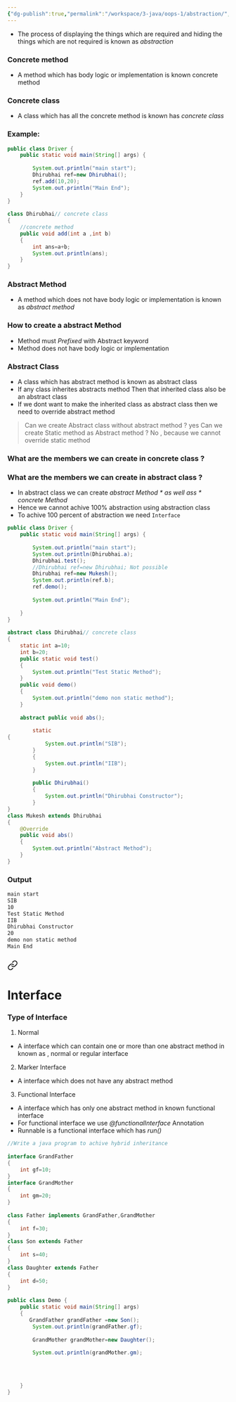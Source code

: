 ```yaml
---
{"dg-publish":true,"permalink":"/workspace/3-java/oops-1/abstraction/","noteIcon":""}
---
```


- The process of displaying the things which are required and hiding the things which are not required is known as *abstraction*


### Concrete method

- A method which has body logic or implementation is known concrete method

### Concrete class 

- A class which has all the concrete method is known has *concrete class*


### Example:

```java
public class Driver {  
    public static void main(String[] args) {  
  
        System.out.println("main start");  
        Dhirubhai ref=new Dhirubhai();  
        ref.add(10,20);  
        System.out.println("Main End");  
    }  
}  
  
class Dhirubhai// concrete class  
{  
    //concrete method  
    public void add(int a ,int b)  
    {  
        int ans=a+b;  
        System.out.println(ans);  
    }  
}
```


### Abstract Method 

- A method which does not have body logic or implementation is known as *abstract method*

### How to create  a abstract Method

- Method must *Prefixed*  with Abstract keyword
- Method does not have body logic or implementation

### Abstract Class 

- A class which has abstract method is known as abstract class 
- If any class inherites abstracts method Then that inherited class also be an abstract class
- If we dont want to make the inherited class as abstract class then we need to override abstract method 

>Can we create Abstract class without abstract method ?
>	yes 
>Can we create Static method as Abstract method ?
>	No , because we cannot override static  method

### What are the members we can create in concrete class ?

<style> .container {font-family: sans-serif; text-align: center;} .button-wrapper button {z-index: 1;height: 40px; width: 100px; margin: 10px;padding: 5px;} .excalidraw .App-menu_top .buttonList { display: flex;} .excalidraw-wrapper { height: 800px; margin: 50px; position: relative;} :root[dir="ltr"] .excalidraw .layer-ui__wrapper .zen-mode-transition.App-menu_bottom--transition-left {transform: none;} </style><script src="https://cdn.jsdelivr.net/npm/react@17/umd/react.production.min.js"></script><script src="https://cdn.jsdelivr.net/npm/react-dom@17/umd/react-dom.production.min.js"></script><script type="text/javascript" src="https://cdn.jsdelivr.net/npm/@excalidraw/excalidraw@0/dist/excalidraw.production.min.js"></script><div id="abstractionTableexcalidraw.md1"></div><script>(function(){const InitialData={"type":"excalidraw","version":2,"source":"https://github.com/zsviczian/obsidian-excalidraw-plugin/releases/tag/2.12.2","elements":[{"id":"FP0g7AZF9b2giJx08mDoF","type":"arrow","x":-144.75,"y":-248.2421875,"width":85,"height":5,"angle":0,"strokeColor":"#1e1e1e","backgroundColor":"transparent","fillStyle":"solid","strokeWidth":2,"strokeStyle":"solid","roughness":1,"opacity":100,"groupIds":[],"frameId":null,"index":"a0","roundness":{"type":2},"seed":1828319622,"version":152,"versionNonce":2138794118,"isDeleted":false,"boundElements":null,"updated":1756793583833,"link":null,"locked":false,"points":[[0,0],[85,-5]],"lastCommittedPoint":null,"startBinding":null,"endBinding":null,"startArrowhead":null,"endArrowhead":"arrow","elbowed":false},{"id":"wuXLagyNzNRl_avjneeNc","type":"line","x":-141.75,"y":-248.2421875,"width":2,"height":81,"angle":0,"strokeColor":"#1e1e1e","backgroundColor":"transparent","fillStyle":"solid","strokeWidth":2,"strokeStyle":"solid","roughness":1,"opacity":100,"groupIds":[],"frameId":null,"index":"a1","roundness":{"type":2},"seed":1907588870,"version":41,"versionNonce":1560243034,"isDeleted":false,"boundElements":null,"updated":1756793642766,"link":null,"locked":false,"points":[[0,0],[2,81]],"lastCommittedPoint":null,"startBinding":null,"endBinding":null,"startArrowhead":null,"endArrowhead":null,"polygon":false},{"id":"H8ndz7mqxe9FwYY8jIVvv","type":"arrow","x":-138.75,"y":-166.2421875,"width":85,"height":3,"angle":0,"strokeColor":"#1e1e1e","backgroundColor":"transparent","fillStyle":"solid","strokeWidth":2,"strokeStyle":"solid","roughness":1,"opacity":100,"groupIds":[],"frameId":null,"index":"a2","roundness":{"type":2},"seed":1399648282,"version":40,"versionNonce":1717083930,"isDeleted":false,"boundElements":null,"updated":1756793646671,"link":null,"locked":false,"points":[[0,0],[85,-3]],"lastCommittedPoint":null,"startBinding":null,"endBinding":null,"startArrowhead":null,"endArrowhead":"arrow","elbowed":false},{"id":"g5TeBftfVTVwYRn3mO8Ta","type":"line","x":-217.75,"y":-205.2421875,"width":78,"height":2,"angle":0,"strokeColor":"#1e1e1e","backgroundColor":"transparent","fillStyle":"solid","strokeWidth":2,"strokeStyle":"solid","roughness":1,"opacity":100,"groupIds":[],"frameId":null,"index":"a3","roundness":{"type":2},"seed":993730714,"version":30,"versionNonce":287946714,"isDeleted":false,"boundElements":null,"updated":1756793653468,"link":null,"locked":false,"points":[[0,0],[78,-2]],"lastCommittedPoint":null,"startBinding":null,"endBinding":null,"startArrowhead":null,"endArrowhead":null,"polygon":false},{"id":"wl9__iNlqCPzy7Jy5Z-v6","type":"arrow","x":-143.33204090469982,"y":-83.20771611332896,"width":85,"height":5,"angle":0,"strokeColor":"#1e1e1e","backgroundColor":"transparent","fillStyle":"solid","strokeWidth":2,"strokeStyle":"solid","roughness":1,"opacity":100,"groupIds":[],"frameId":null,"index":"a4","roundness":{"type":2},"seed":803997402,"version":180,"versionNonce":1813937754,"isDeleted":false,"boundElements":[],"updated":1756793670693,"link":null,"locked":false,"points":[[0,0],[85,-5]],"lastCommittedPoint":null,"startBinding":null,"endBinding":null,"startArrowhead":null,"endArrowhead":"arrow","elbowed":false},{"id":"q39vGSEoqUSLbhTrZ1gdg","type":"line","x":-140.33204090469982,"y":-83.20771611332896,"width":2,"height":81,"angle":0,"strokeColor":"#1e1e1e","backgroundColor":"transparent","fillStyle":"solid","strokeWidth":2,"strokeStyle":"solid","roughness":1,"opacity":100,"groupIds":[],"frameId":null,"index":"a5","roundness":{"type":2},"seed":1698306970,"version":69,"versionNonce":1932632858,"isDeleted":false,"boundElements":[],"updated":1756793670693,"link":null,"locked":false,"points":[[0,0],[2,81]],"lastCommittedPoint":null,"startBinding":null,"endBinding":null,"startArrowhead":null,"endArrowhead":null,"polygon":false},{"id":"MNrhjoDO0GqByQX5n1hCF","type":"arrow","x":-137.33204090469982,"y":-1.2077161133289565,"width":85,"height":3,"angle":0,"strokeColor":"#1e1e1e","backgroundColor":"transparent","fillStyle":"solid","strokeWidth":2,"strokeStyle":"solid","roughness":1,"opacity":100,"groupIds":[],"frameId":null,"index":"a6","roundness":{"type":2},"seed":426219610,"version":68,"versionNonce":503459802,"isDeleted":false,"boundElements":[],"updated":1756793670693,"link":null,"locked":false,"points":[[0,0],[85,-3]],"lastCommittedPoint":null,"startBinding":null,"endBinding":null,"startArrowhead":null,"endArrowhead":"arrow","elbowed":false},{"id":"pRq-MPcFbh3PvN425_Se1","type":"line","x":-216.33204090469982,"y":-40.20771611332896,"width":78,"height":2,"angle":0,"strokeColor":"#1e1e1e","backgroundColor":"transparent","fillStyle":"solid","strokeWidth":2,"strokeStyle":"solid","roughness":1,"opacity":100,"groupIds":[],"frameId":null,"index":"a7","roundness":{"type":2},"seed":206011674,"version":58,"versionNonce":1621304474,"isDeleted":false,"boundElements":[],"updated":1756793670693,"link":null,"locked":false,"points":[[0,0],[78,-2]],"lastCommittedPoint":null,"startBinding":null,"endBinding":null,"startArrowhead":null,"endArrowhead":null,"polygon":false},{"id":"ytw7zF51u0bZadJ1my_k2","type":"arrow","x":-141.33204090469982,"y":62.79228388667104,"width":85,"height":5,"angle":0,"strokeColor":"#1e1e1e","backgroundColor":"transparent","fillStyle":"solid","strokeWidth":2,"strokeStyle":"solid","roughness":1,"opacity":100,"groupIds":[],"frameId":null,"index":"a8","roundness":{"type":2},"seed":1964073370,"version":181,"versionNonce":375687258,"isDeleted":false,"boundElements":[],"updated":1756793678573,"link":null,"locked":false,"points":[[0,0],[85,-5]],"lastCommittedPoint":null,"startBinding":null,"endBinding":null,"startArrowhead":null,"endArrowhead":"arrow","elbowed":false},{"id":"vZKDaypo2v1MRsNKp56YN","type":"line","x":-138.33204090469982,"y":62.79228388667104,"width":2,"height":81,"angle":0,"strokeColor":"#1e1e1e","backgroundColor":"transparent","fillStyle":"solid","strokeWidth":2,"strokeStyle":"solid","roughness":1,"opacity":100,"groupIds":[],"frameId":null,"index":"a9","roundness":{"type":2},"seed":2053512794,"version":70,"versionNonce":1009151258,"isDeleted":false,"boundElements":[],"updated":1756793678573,"link":null,"locked":false,"points":[[0,0],[2,81]],"lastCommittedPoint":null,"startBinding":null,"endBinding":null,"startArrowhead":null,"endArrowhead":null,"polygon":false},{"id":"AXF5DEPP3lf4Ubr3Vjtqs","type":"arrow","x":-135.33204090469982,"y":144.79228388667104,"width":85,"height":3,"angle":0,"strokeColor":"#1e1e1e","backgroundColor":"transparent","fillStyle":"solid","strokeWidth":2,"strokeStyle":"solid","roughness":1,"opacity":100,"groupIds":[],"frameId":null,"index":"aA","roundness":{"type":2},"seed":394609434,"version":69,"versionNonce":1104001498,"isDeleted":false,"boundElements":[],"updated":1756793678573,"link":null,"locked":false,"points":[[0,0],[85,-3]],"lastCommittedPoint":null,"startBinding":null,"endBinding":null,"startArrowhead":null,"endArrowhead":"arrow","elbowed":false},{"id":"vVhHclB2cDm9FJ2bgdaqP","type":"line","x":-214.33204090469982,"y":105.79228388667104,"width":78,"height":2,"angle":0,"strokeColor":"#1e1e1e","backgroundColor":"transparent","fillStyle":"solid","strokeWidth":2,"strokeStyle":"solid","roughness":1,"opacity":100,"groupIds":[],"frameId":null,"index":"aB","roundness":{"type":2},"seed":920768474,"version":111,"versionNonce":1450012314,"isDeleted":false,"boundElements":[],"updated":1756793678573,"link":null,"locked":false,"points":[[0,0],[78,-2]],"lastCommittedPoint":null,"startBinding":null,"endBinding":null,"startArrowhead":null,"endArrowhead":null,"polygon":false},{"id":"LhUi4nYQXOkW00idzM749","type":"arrow","x":-135.33204090469982,"y":220.79228388667104,"width":85,"height":5,"angle":0,"strokeColor":"#1e1e1e","backgroundColor":"transparent","fillStyle":"solid","strokeWidth":2,"strokeStyle":"solid","roughness":1,"opacity":100,"groupIds":[],"frameId":null,"index":"aC","roundness":{"type":2},"seed":805217370,"version":176,"versionNonce":1828697370,"isDeleted":false,"boundElements":[],"updated":1756793683387,"link":null,"locked":false,"points":[[0,0],[85,-5]],"lastCommittedPoint":null,"startBinding":null,"endBinding":null,"startArrowhead":null,"endArrowhead":"arrow","elbowed":false},{"id":"Ns1yYYQJANRnvYEPgswdY","type":"line","x":-132.33204090469982,"y":220.79228388667104,"width":2,"height":81,"angle":0,"strokeColor":"#1e1e1e","backgroundColor":"transparent","fillStyle":"solid","strokeWidth":2,"strokeStyle":"solid","roughness":1,"opacity":100,"groupIds":[],"frameId":null,"index":"aD","roundness":{"type":2},"seed":1411189018,"version":65,"versionNonce":406716890,"isDeleted":false,"boundElements":[],"updated":1756793683387,"link":null,"locked":false,"points":[[0,0],[2,81]],"lastCommittedPoint":null,"startBinding":null,"endBinding":null,"startArrowhead":null,"endArrowhead":null,"polygon":false},{"id":"8fKEF_ZDRN-2IJLRCouuA","type":"arrow","x":-129.33204090469982,"y":302.79228388667104,"width":85,"height":3,"angle":0,"strokeColor":"#1e1e1e","backgroundColor":"transparent","fillStyle":"solid","strokeWidth":2,"strokeStyle":"solid","roughness":1,"opacity":100,"groupIds":[],"frameId":null,"index":"aE","roundness":{"type":2},"seed":1485886938,"version":64,"versionNonce":127186586,"isDeleted":false,"boundElements":[],"updated":1756793683387,"link":null,"locked":false,"points":[[0,0],[85,-3]],"lastCommittedPoint":null,"startBinding":null,"endBinding":null,"startArrowhead":null,"endArrowhead":"arrow","elbowed":false},{"id":"tMb2raVf4j4aKszsQhvbR","type":"line","x":-208.33204090469982,"y":263.79228388667104,"width":78,"height":2,"angle":0,"strokeColor":"#1e1e1e","backgroundColor":"transparent","fillStyle":"solid","strokeWidth":2,"strokeStyle":"solid","roughness":1,"opacity":100,"groupIds":[],"frameId":null,"index":"aF","roundness":{"type":2},"seed":1584204442,"version":54,"versionNonce":1807143770,"isDeleted":false,"boundElements":[],"updated":1756793683387,"link":null,"locked":false,"points":[[0,0],[78,-2]],"lastCommittedPoint":null,"startBinding":null,"endBinding":null,"startArrowhead":null,"endArrowhead":null,"polygon":false},{"id":"kxNe3s2Q","type":"text","x":-366.75,"y":-224.2421875,"width":111.67188720703125,"height":33.00000000000001,"angle":0,"strokeColor":"#1e1e1e","backgroundColor":"transparent","fillStyle":"solid","strokeWidth":2,"strokeStyle":"solid","roughness":1,"opacity":100,"groupIds":[],"frameId":null,"index":"aH","roundness":null,"seed":742365594,"version":45,"versionNonce":30336666,"isDeleted":false,"boundElements":null,"updated":1756793715323,"link":null,"locked":false,"text":"Variables","rawText":"Variables","fontSize":26.400000000000002,"fontFamily":5,"textAlign":"left","verticalAlign":"top","containerId":null,"originalText":"Variables","autoResize":true,"lineHeight":1.25},{"id":"LvPBBmnN","type":"text","x":-343.75,"y":-58.2421875,"width":98.68155517578124,"height":34,"angle":0,"strokeColor":"#1e1e1e","backgroundColor":"transparent","fillStyle":"solid","strokeWidth":2,"strokeStyle":"solid","roughness":1,"opacity":100,"groupIds":[],"frameId":null,"index":"aI","roundness":null,"seed":1634825434,"version":33,"versionNonce":1191462982,"isDeleted":false,"boundElements":null,"updated":1756793758588,"link":null,"locked":false,"text":"Method","rawText":"Method","fontSize":27.199999999999992,"fontFamily":5,"textAlign":"left","verticalAlign":"top","containerId":null,"originalText":"Method","autoResize":true,"lineHeight":1.25},{"id":"2SpQ6XlI","type":"text","x":-316.75,"y":93.7578125,"width":65.45996093749997,"height":31.19520095310783,"angle":0,"strokeColor":"#1e1e1e","backgroundColor":"transparent","fillStyle":"solid","strokeWidth":2,"strokeStyle":"solid","roughness":1,"opacity":100,"groupIds":[],"frameId":null,"index":"aJ","roundness":null,"seed":1668431322,"version":40,"versionNonce":1210636038,"isDeleted":false,"boundElements":null,"updated":1756793752690,"link":null,"locked":false,"text":"Block","rawText":"Block","fontSize":24.956160762486267,"fontFamily":5,"textAlign":"left","verticalAlign":"top","containerId":null,"originalText":"Block","autoResize":true,"lineHeight":1.25},{"id":"DoCeecAJ","type":"text","x":-385.75,"y":248.7578125,"width":156.75990295410156,"height":31.4123166262346,"angle":0,"strokeColor":"#1e1e1e","backgroundColor":"transparent","fillStyle":"solid","strokeWidth":2,"strokeStyle":"solid","roughness":1,"opacity":100,"groupIds":[],"frameId":null,"index":"aK","roundness":null,"seed":1521596570,"version":91,"versionNonce":715532698,"isDeleted":false,"boundElements":null,"updated":1756793746227,"link":null,"locked":false,"text":"Construction","rawText":"Construction","fontSize":25.12985330098768,"fontFamily":5,"textAlign":"left","verticalAlign":"top","containerId":null,"originalText":"Construction","autoResize":true,"lineHeight":1.25},{"id":"yLEaXAZT","type":"text","x":-11.75,"y":-265.2421875,"width":129.7598876953125,"height":25,"angle":0,"strokeColor":"#1e1e1e","backgroundColor":"transparent","fillStyle":"solid","strokeWidth":2,"strokeStyle":"solid","roughness":1,"opacity":100,"groupIds":[],"frameId":null,"index":"aL","roundness":null,"seed":1925817862,"version":17,"versionNonce":1656347142,"isDeleted":false,"boundElements":null,"updated":1756793770235,"link":null,"locked":false,"text":"Local variable","rawText":"Local variable","fontSize":20,"fontFamily":5,"textAlign":"left","verticalAlign":"top","containerId":null,"originalText":"Local variable","autoResize":true,"lineHeight":1.25},{"id":"yo0gswN1","type":"text","x":-19.75,"y":-171.2421875,"width":140.0198974609375,"height":25,"angle":0,"strokeColor":"#1e1e1e","backgroundColor":"transparent","fillStyle":"solid","strokeWidth":2,"strokeStyle":"solid","roughness":1,"opacity":100,"groupIds":[],"frameId":null,"index":"aM","roundness":null,"seed":841191558,"version":18,"versionNonce":1404060614,"isDeleted":false,"boundElements":null,"updated":1756793780028,"link":null,"locked":false,"text":"Global variable","rawText":"Global variable","fontSize":20,"fontFamily":5,"textAlign":"left","verticalAlign":"top","containerId":null,"originalText":"Global variable","autoResize":true,"lineHeight":1.25},{"id":"jUq82In1","type":"text","x":-17.75,"y":-91.2421875,"width":167.19989013671875,"height":25,"angle":0,"strokeColor":"#1e1e1e","backgroundColor":"transparent","fillStyle":"solid","strokeWidth":2,"strokeStyle":"solid","roughness":1,"opacity":100,"groupIds":[],"frameId":null,"index":"aN","roundness":null,"seed":1482328646,"version":30,"versionNonce":437070982,"isDeleted":false,"boundElements":null,"updated":1756793791909,"link":null,"locked":false,"text":"Abstract Method","rawText":"Abstract Method","fontSize":20,"fontFamily":5,"textAlign":"left","verticalAlign":"top","containerId":null,"originalText":"Abstract Method","autoResize":true,"lineHeight":1.25},{"id":"92OXxtqr","type":"text","x":-0.75,"y":-6.2421875,"width":166.11990356445312,"height":25,"angle":0,"strokeColor":"#1e1e1e","backgroundColor":"transparent","fillStyle":"solid","strokeWidth":2,"strokeStyle":"solid","roughness":1,"opacity":100,"groupIds":[],"frameId":null,"index":"aO","roundness":null,"seed":497304326,"version":20,"versionNonce":196431046,"isDeleted":false,"boundElements":null,"updated":1756793799812,"link":null,"locked":false,"text":"Concrete Method","rawText":"Concrete Method","fontSize":20,"fontFamily":5,"textAlign":"left","verticalAlign":"top","containerId":null,"originalText":"Concrete Method","autoResize":true,"lineHeight":1.25},{"id":"ww0DNPRF","type":"text","x":-13.75,"y":56.7578125,"width":38.559967041015625,"height":25,"angle":0,"strokeColor":"#1e1e1e","backgroundColor":"transparent","fillStyle":"solid","strokeWidth":2,"strokeStyle":"solid","roughness":1,"opacity":100,"groupIds":[],"frameId":null,"index":"aP","roundness":null,"seed":2003915590,"version":6,"versionNonce":1972799366,"isDeleted":false,"boundElements":null,"updated":1756793802809,"link":null,"locked":false,"text":"SIB","rawText":"SIB","fontSize":20,"fontFamily":5,"textAlign":"left","verticalAlign":"top","containerId":null,"originalText":"SIB","autoResize":true,"lineHeight":1.25},{"id":"zUsWaAsF","type":"text","x":-7.75,"y":130.7578125,"width":37.01997375488281,"height":25,"angle":0,"strokeColor":"#1e1e1e","backgroundColor":"transparent","fillStyle":"solid","strokeWidth":2,"strokeStyle":"solid","roughness":1,"opacity":100,"groupIds":[],"frameId":null,"index":"aQ","roundness":null,"seed":1154670086,"version":6,"versionNonce":921262662,"isDeleted":false,"boundElements":null,"updated":1756793806193,"link":null,"locked":false,"text":"IIB","rawText":"IIB","fontSize":20,"fontFamily":5,"textAlign":"left","verticalAlign":"top","containerId":null,"originalText":"IIB","autoResize":true,"lineHeight":1.25},{"id":"PxxGnlQDHn4vGKxxPFVHw","type":"arrow","x":215.66795909530018,"y":-201.20771611332896,"width":85,"height":5,"angle":0,"strokeColor":"#1e1e1e","backgroundColor":"transparent","fillStyle":"solid","strokeWidth":2,"strokeStyle":"solid","roughness":1,"opacity":100,"groupIds":[],"frameId":null,"index":"aR","roundness":{"type":2},"seed":1111161094,"version":179,"versionNonce":939345606,"isDeleted":false,"boundElements":[],"updated":1756793817446,"link":null,"locked":false,"points":[[0,0],[85,-5]],"lastCommittedPoint":null,"startBinding":null,"endBinding":null,"startArrowhead":null,"endArrowhead":"arrow","elbowed":false},{"id":"ft6FQBBRE3Xr7waCN5L0w","type":"line","x":218.66795909530018,"y":-201.20771611332896,"width":2,"height":81,"angle":0,"strokeColor":"#1e1e1e","backgroundColor":"transparent","fillStyle":"solid","strokeWidth":2,"strokeStyle":"solid","roughness":1,"opacity":100,"groupIds":[],"frameId":null,"index":"aS","roundness":{"type":2},"seed":1405216838,"version":68,"versionNonce":2138340870,"isDeleted":false,"boundElements":[],"updated":1756793817446,"link":null,"locked":false,"points":[[0,0],[2,81]],"lastCommittedPoint":null,"startBinding":null,"endBinding":null,"startArrowhead":null,"endArrowhead":null,"polygon":false},{"id":"7J4rkNdDNe-LxM9lDDoLM","type":"arrow","x":221.66795909530018,"y":-119.20771611332896,"width":85,"height":3,"angle":0,"strokeColor":"#1e1e1e","backgroundColor":"transparent","fillStyle":"solid","strokeWidth":2,"strokeStyle":"solid","roughness":1,"opacity":100,"groupIds":[],"frameId":null,"index":"aT","roundness":{"type":2},"seed":1294528390,"version":67,"versionNonce":428002630,"isDeleted":false,"boundElements":[],"updated":1756793817446,"link":null,"locked":false,"points":[[0,0],[85,-3]],"lastCommittedPoint":null,"startBinding":null,"endBinding":null,"startArrowhead":null,"endArrowhead":"arrow","elbowed":false},{"id":"JmS_g7CKCCjfs6vYQdZ_F","type":"line","x":142.66795909530018,"y":-158.20771611332896,"width":78,"height":2,"angle":0,"strokeColor":"#1e1e1e","backgroundColor":"transparent","fillStyle":"solid","strokeWidth":2,"strokeStyle":"solid","roughness":1,"opacity":100,"groupIds":[],"frameId":null,"index":"aU","roundness":{"type":2},"seed":1789726406,"version":57,"versionNonce":1401238662,"isDeleted":false,"boundElements":[],"updated":1756793817446,"link":null,"locked":false,"points":[[0,0],[78,-2]],"lastCommittedPoint":null,"startBinding":null,"endBinding":null,"startArrowhead":null,"endArrowhead":null,"polygon":false},{"id":"PgRC7uAX","type":"text","x":344.25,"y":-209.2421875,"width":142.77987670898438,"height":25,"angle":0,"strokeColor":"#1971c2","backgroundColor":"transparent","fillStyle":"solid","strokeWidth":2,"strokeStyle":"solid","roughness":1,"opacity":100,"groupIds":[],"frameId":null,"index":"aV","roundness":null,"seed":2022111814,"version":19,"versionNonce":741290586,"isDeleted":false,"boundElements":null,"updated":1756793899676,"link":null,"locked":false,"text":"Static Variable","rawText":"Static Variable","fontSize":20,"fontFamily":5,"textAlign":"left","verticalAlign":"top","containerId":null,"originalText":"Static Variable","autoResize":true,"lineHeight":1.25},{"id":"l5tH4RoQ","type":"text","x":341.25,"y":-124.2421875,"width":184.99986267089844,"height":25,"angle":0,"strokeColor":"#1971c2","backgroundColor":"transparent","fillStyle":"solid","strokeWidth":2,"strokeStyle":"solid","roughness":1,"opacity":100,"groupIds":[],"frameId":null,"index":"aW","roundness":null,"seed":2107203418,"version":37,"versionNonce":1368670086,"isDeleted":false,"boundElements":null,"updated":1756793902361,"link":null,"locked":false,"text":"Non Static variable","rawText":"Non Static variable","fontSize":20,"fontFamily":5,"textAlign":"left","verticalAlign":"top","containerId":null,"originalText":"Non Static variable","autoResize":true,"lineHeight":1.25},{"id":"r8_jWf6lKIvBzTv8vD-rL","type":"arrow","x":180.25,"y":-71.2421875,"width":88,"height":0,"angle":0,"strokeColor":"#1e1e1e","backgroundColor":"transparent","fillStyle":"solid","strokeWidth":2,"strokeStyle":"solid","roughness":1,"opacity":100,"groupIds":[],"frameId":null,"index":"aX","roundness":{"type":2},"seed":792197722,"version":33,"versionNonce":319988806,"isDeleted":false,"boundElements":null,"updated":1756793849415,"link":null,"locked":false,"points":[[0,0],[88,0]],"lastCommittedPoint":null,"startBinding":null,"endBinding":null,"startArrowhead":null,"endArrowhead":"arrow","elbowed":false},{"id":"A5XULWLJ","type":"text","x":299.25,"y":-78.2421875,"width":181.11990356445312,"height":25,"angle":0,"strokeColor":"#1971c2","backgroundColor":"transparent","fillStyle":"solid","strokeWidth":2,"strokeStyle":"solid","roughness":1,"opacity":100,"groupIds":[],"frameId":null,"index":"aZ","roundness":null,"seed":675057562,"version":21,"versionNonce":310401178,"isDeleted":false,"boundElements":null,"updated":1756793904607,"link":null,"locked":false,"text":"Non static method","rawText":"Non static method","fontSize":20,"fontFamily":5,"textAlign":"left","verticalAlign":"top","containerId":null,"originalText":"Non static method","autoResize":true,"lineHeight":1.25},{"id":"XqYYm0ua0HYZ5BrfwuxMP","type":"arrow","x":249.45930620493925,"y":-27.87146342112321,"width":77.78873038843254,"height":4.3731013678354245,"angle":0,"strokeColor":"#1e1e1e","backgroundColor":"transparent","fillStyle":"solid","strokeWidth":2,"strokeStyle":"solid","roughness":1,"opacity":100,"groupIds":[],"frameId":null,"index":"aa","roundness":{"type":2},"seed":1403890714,"version":229,"versionNonce":1115013082,"isDeleted":false,"boundElements":[],"updated":1756793872887,"link":null,"locked":false,"points":[[0,0],[77.78873038843254,-4.3731013678354245]],"lastCommittedPoint":null,"startBinding":null,"endBinding":null,"startArrowhead":null,"endArrowhead":"arrow","elbowed":false},{"id":"dgWsRmTdEM9jQwSsJ8Arb","type":"line","x":252.20479080688392,"y":-27.87146342112321,"width":1.8303230679631186,"height":70.84424215893387,"angle":0,"strokeColor":"#1e1e1e","backgroundColor":"transparent","fillStyle":"solid","strokeWidth":2,"strokeStyle":"solid","roughness":1,"opacity":100,"groupIds":[],"frameId":null,"index":"ab","roundness":{"type":2},"seed":68491482,"version":118,"versionNonce":1344582810,"isDeleted":false,"boundElements":[],"updated":1756793872887,"link":null,"locked":false,"points":[[0,0],[1.8303230679631186,70.84424215893387]],"lastCommittedPoint":null,"startBinding":null,"endBinding":null,"startArrowhead":null,"endArrowhead":null,"polygon":false},{"id":"g5KsPq8CJOb99kjZNF-b2","type":"arrow","x":254.9502754088286,"y":43.847399011377746,"width":77.78873038843254,"height":2.6238608207012546,"angle":0,"strokeColor":"#1e1e1e","backgroundColor":"transparent","fillStyle":"solid","strokeWidth":2,"strokeStyle":"solid","roughness":1,"opacity":100,"groupIds":[],"frameId":null,"index":"ac","roundness":{"type":2},"seed":913370522,"version":117,"versionNonce":1570181466,"isDeleted":false,"boundElements":[],"updated":1756793872887,"link":null,"locked":false,"points":[[0,0],[77.78873038843254,-2.6238608207012546]],"lastCommittedPoint":null,"startBinding":null,"endBinding":null,"startArrowhead":null,"endArrowhead":"arrow","elbowed":false},{"id":"S2OYUvqB6stouehqw9y2q","type":"line","x":182.65251422428545,"y":9.737208342261432,"width":71.38259965056163,"height":1.7492405471341697,"angle":0,"strokeColor":"#1e1e1e","backgroundColor":"transparent","fillStyle":"solid","strokeWidth":2,"strokeStyle":"solid","roughness":1,"opacity":100,"groupIds":[],"frameId":null,"index":"ad","roundness":{"type":2},"seed":2146708058,"version":107,"versionNonce":1847580186,"isDeleted":false,"boundElements":[],"updated":1756793872887,"link":null,"locked":false,"points":[[0,0],[71.38259965056163,-1.7492405471341697]],"lastCommittedPoint":null,"startBinding":null,"endBinding":null,"startArrowhead":null,"endArrowhead":null,"polygon":false},{"id":"rTdlxm7g","type":"text","x":366.25,"y":-37.2421875,"width":139.5399169921875,"height":25,"angle":0,"strokeColor":"#1971c2","backgroundColor":"transparent","fillStyle":"solid","strokeWidth":2,"strokeStyle":"solid","roughness":1,"opacity":100,"groupIds":[],"frameId":null,"index":"ae","roundness":null,"seed":1474204762,"version":19,"versionNonce":1330505030,"isDeleted":false,"boundElements":null,"updated":1756793907629,"link":null,"locked":false,"text":"Static method","rawText":"Static method","fontSize":20,"fontFamily":5,"textAlign":"left","verticalAlign":"top","containerId":null,"originalText":"Static method","autoResize":true,"lineHeight":1.25},{"id":"Wd24TxUa","type":"text","x":363.25,"y":36.7578125,"width":180.57989501953125,"height":25,"angle":0,"strokeColor":"#1971c2","backgroundColor":"transparent","fillStyle":"solid","strokeWidth":2,"strokeStyle":"solid","roughness":1,"opacity":100,"groupIds":[],"frameId":null,"index":"af","roundness":null,"seed":192775834,"version":21,"versionNonce":226502362,"isDeleted":false,"boundElements":null,"updated":1756793910471,"link":null,"locked":false,"text":"non Static method","rawText":"non Static method","fontSize":20,"fontFamily":5,"textAlign":"left","verticalAlign":"top","containerId":null,"originalText":"non Static method","autoResize":true,"lineHeight":1.25},{"id":"9HQAMcke","type":"text","x":-280.75,"y":-113.2421875,"width":8,"height":25,"angle":0,"strokeColor":"#1e1e1e","backgroundColor":"transparent","fillStyle":"solid","strokeWidth":2,"strokeStyle":"solid","roughness":1,"opacity":100,"groupIds":[],"frameId":null,"index":"aG","roundness":null,"seed":1275384070,"version":3,"versionNonce":542951302,"isDeleted":true,"boundElements":null,"updated":1756793665774,"link":null,"locked":false,"text":"","rawText":"","fontSize":20,"fontFamily":5,"textAlign":"left","verticalAlign":"top","containerId":null,"originalText":"","autoResize":true,"lineHeight":1.25},{"id":"icg1Y4sE","type":"text","x":321.25,"y":-60.2421875,"width":8,"height":25,"angle":0,"strokeColor":"#1e1e1e","backgroundColor":"transparent","fillStyle":"solid","strokeWidth":2,"strokeStyle":"solid","roughness":1,"opacity":100,"groupIds":[],"frameId":null,"index":"aY","roundness":null,"seed":1513925786,"version":3,"versionNonce":1553583642,"isDeleted":true,"boundElements":null,"updated":1756793853286,"link":null,"locked":false,"text":"","rawText":"","fontSize":20,"fontFamily":5,"textAlign":"left","verticalAlign":"top","containerId":null,"originalText":"","autoResize":true,"lineHeight":1.25}],"appState":{"theme":"dark","viewBackgroundColor":"#ffffff","currentItemStrokeColor":"#1971c2","currentItemBackgroundColor":"transparent","currentItemFillStyle":"solid","currentItemStrokeWidth":2,"currentItemStrokeStyle":"solid","currentItemRoughness":1,"currentItemOpacity":100,"currentItemFontFamily":5,"currentItemFontSize":20,"currentItemTextAlign":"left","currentItemStartArrowhead":null,"currentItemEndArrowhead":"arrow","currentItemArrowType":"round","scrollX":761.25,"scrollY":476.7578125,"zoom":{"value":1},"currentItemRoundness":"round","gridSize":20,"gridStep":5,"gridModeEnabled":false,"gridColor":{"Bold":"rgba(217, 217, 217, 0.5)","Regular":"rgba(230, 230, 230, 0.5)"},"currentStrokeOptions":null,"frameRendering":{"enabled":true,"clip":true,"name":true,"outline":true},"objectsSnapModeEnabled":false,"activeTool":{"type":"selection","customType":null,"locked":false,"fromSelection":false,"lastActiveTool":null}},"files":{}};InitialData.scrollToContent=true;App=()=>{const e=React.useRef(null),t=React.useRef(null),[n,i]=React.useState({width:void 0,height:void 0});return React.useEffect(()=>{i({width:t.current.getBoundingClientRect().width,height:t.current.getBoundingClientRect().height});const e=()=>{i({width:t.current.getBoundingClientRect().width,height:t.current.getBoundingClientRect().height})};return window.addEventListener("resize",e),()=>window.removeEventListener("resize",e)},[t]),React.createElement(React.Fragment,null,React.createElement("div",{className:"excalidraw-wrapper",ref:t},React.createElement(ExcalidrawLib.Excalidraw,{ref:e,width:n.width,height:n.height,initialData:InitialData,viewModeEnabled:!0,zenModeEnabled:!0,gridModeEnabled:!1})))},excalidrawWrapper=document.getElementById("abstractionTableexcalidraw.md1");ReactDOM.render(React.createElement(App),excalidrawWrapper);})();</script>



### What are the members we can create in abstract class ?

- In abstract class we can create *abstract Method * as well ass * concrete Method*
- Hence we cannot achive 100% abstraction using abstraction class 
- To achive 100 percent of abstraction we need `Interface`

```java
public class Driver {  
    public static void main(String[] args) {  
  
        System.out.println("main start");  
        System.out.println(Dhirubhai.a);  
        Dhirubhai.test();  
        //Dhirubhai ref=new Dhirubhai; Not possible  
        Dhirubhai ref=new Mukesh();  
        System.out.println(ref.b);  
        ref.demo();  
  
        System.out.println("Main End");  
  
    }  
}  
  
abstract class Dhirubhai// concrete class  
{  
    static int a=10;  
    int b=20;  
    public static void test()  
    {  
        System.out.println("Test Static Method");  
    }  
    public void demo()  
    {  
        System.out.println("demo non static method");  
    }  
      
    abstract public void abs();  
      
        static   
{  
            System.out.println("SIB");  
        }  
        {  
            System.out.println("IIB");   
        }  
          
        public Dhirubhai()  
        {  
            System.out.println("Dhirubhai Constructor");  
        }  
}  
class Mukesh extends Dhirubhai  
{  
    @Override  
    public void abs()  
    {  
        System.out.println("Abstract Method");  
    }  
}
```

### Output

```css
main start
SIB
10
Test Static Method
IIB
Dhirubhai Constructor
20
demo non static method
Main End
```


### 
<div class="transclusion internal-embed is-loaded"><a class="markdown-embed-link" href="/workspace/3-java/oops-1/interface/" aria-label="Open link"><svg xmlns="http://www.w3.org/2000/svg" width="24" height="24" viewBox="0 0 24 24" fill="none" stroke="currentColor" stroke-width="2" stroke-linecap="round" stroke-linejoin="round" class="svg-icon lucide-link"><path d="M10 13a5 5 0 0 0 7.54.54l3-3a5 5 0 0 0-7.07-7.07l-1.72 1.71"></path><path d="M14 11a5 5 0 0 0-7.54-.54l-3 3a5 5 0 0 0 7.07 7.07l1.71-1.71"></path></svg></a><div class="markdown-embed">

<div class="markdown-embed-title">

# Interface

</div>





### Type of Interface

1) Normal
- A interface which can contain one or more than one abstract method in known as , normal or regular interface
2) Marker Interface
- A interface which does not have any abstract method
3) Functional Interface
- A interface which has only one abstract method in known functional interface
- For functional interface we use *@functionalInterface* Annotation
- Runnable is a functional interface which has *run()* 


```java
//Write a java program to achive hybrid inheritance  
  
interface GrandFather  
{  
    int gf=10;  
}  
interface GrandMother  
{  
    int gm=20;  
}  
  
class Father implements GrandFather,GrandMother  
{  
    int f=30;  
}  
class Son extends Father  
{  
    int s=40;  
}  
class Daughter extends Father  
{  
    int d=50;  
}  
  
public class Demo {  
    public static void main(String[] args)  
    {  
       GrandFather grandFather =new Son();  
        System.out.println(grandFather.gf);  
          
        GrandMother grandMother=new Daughter();  
  
        System.out.println(grandMother.gm);  
          
          
  
  
    }  
}
```





</div></div>

